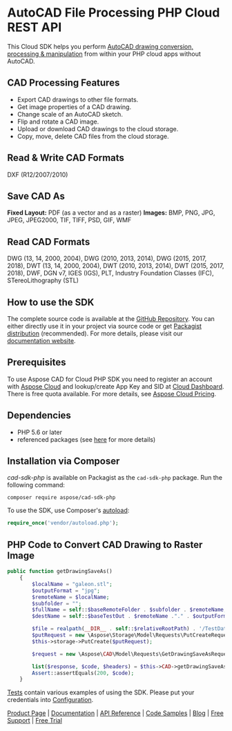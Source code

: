 # AutoCAD File Processing PHP Cloud REST API

This Cloud SDK helps you perform [AutoCAD drawing conversion, processing & manipulation](https://products.aspose.cloud/cad/php) from within your PHP cloud apps without AutoCAD.

## CAD Processing Features

- Export CAD drawings to other file formats.
- Get image properties of a CAD drawing.
- Change scale of an AutoCAD sketch.
- Flip and rotate a CAD image.
- Upload or download CAD drawings to the cloud storage.
- Copy, move, delete CAD files from the cloud storage.

## Read & Write CAD Formats

DXF (R12/2007/2010)

## Save CAD As

**Fixed Layout:** PDF (as a vector and as a raster)
**Images:** BMP, PNG, JPG, JPEG, JPEG2000, TIF, TIFF, PSD, GIF, WMF

## Read CAD Formats

DWG (13, 14, 2000, 2004), DWG (2010, 2013, 2014), DWG (2015, 2017, 2018), DWT (13, 14, 2000, 2004), DWT (2010, 2013, 2014), DWT (2015, 2017, 2018), DWF, DGN v7, IGES (IGS), PLT, Industry Foundation Classes (IFC), STereoLithography (STL)

## How to use the SDK

The complete source code is available at the [GitHub Repository](https://github.com/aspose-cad-cloud/aspose-cad-cloud-php). You can either directly use it in your project via source code or get [Packagist distribution](https://packagist.org/packages/aspose/cad-sdk-php) (recommended). For more details, please visit our [documentation website](https://docs.aspose.cloud/display/cadcloud/Available+SDKs).

## Prerequisites

To use Aspose CAD for Cloud PHP SDK you need to register an account with [Aspose Cloud](https://www.aspose.cloud/) and lookup/create App Key and SID at [Cloud Dashboard](https://dashboard.aspose.cloud/#/apps). There is free quota available. For more details, see [Aspose Cloud Pricing](https://purchase.aspose.cloud/pricing).

## Dependencies

- PHP 5.6 or later
- referenced packages (see [here](https://github.com/aspose-cad-cloud/aspose-cad-cloud-php/blob/master/composer.json) for more details)

## Installation via Composer

*cad-sdk-php* is available on Packagist as the `cad-sdk-php` package. Run the following command:

```console
composer require aspose/cad-sdk-php
```

To use the SDK, use Composer's [autoload](https://getcomposer.org/doc/00-intro.md#autoloading):

```php
require_once('vendor/autoload.php');
```

## PHP Code to Convert CAD Drawing to Raster Image

```php
public function getDrawingSaveAs()
    {
        $localName = "galeon.stl";
        $outputFormat = "jpg";
        $remoteName = $localName;
        $subfolder = "";
        $fullName = self::$baseRemoteFolder . $subfolder . $remoteName;
        $destName = self::$baseTestOut . $remoteName ."." . $outputFormat;

        $file = realpath(__DIR__ . self::$relativeRootPath) . '/TestData/' . $localName;
        $putRequest = new \Aspose\Storage\Model\Requests\PutCreateRequest($fullName, $file);
        $this->storage->PutCreate($putRequest);

        $request = new \Aspose\CAD\Model\Requests\GetDrawingSaveAsRequest($remoteName, $outputFormat, $folder=trim(self::$baseRemoteFolder . $subfolder), null, null);

        list($response, $code, $headers) = $this->CAD->getDrawingSaveAsWithHttpInfo($request);
        Assert::assertEquals(200, $code);
    }
```

[Tests](https://github.com/aspose-cad-cloud/aspose-cad-cloud-php/blob/master/tests/Aspose/cad) contain various examples of using the SDK. Please put your credentials into [Configuration](https://github.com/aspose-cad-cloud/aspose-cad-cloud-php/blob/master/src/Aspose/cad/Configuration.php).

[Product Page](https://products.aspose.cloud/cad/php) | [Documentation](https://docs.aspose.cloud/display/cadcloud/Home) | [API Reference](https://apireference.aspose.cloud/cad/) | [Code Samples](https://github.com/aspose-cad-cloud/aspose-cad-cloud-php) | [Blog](https://blog.aspose.cloud/category/cad/) | [Free Support](https://forum.aspose.cloud/c/cad) | [Free Trial](https://dashboard.aspose.cloud/#/apps)
